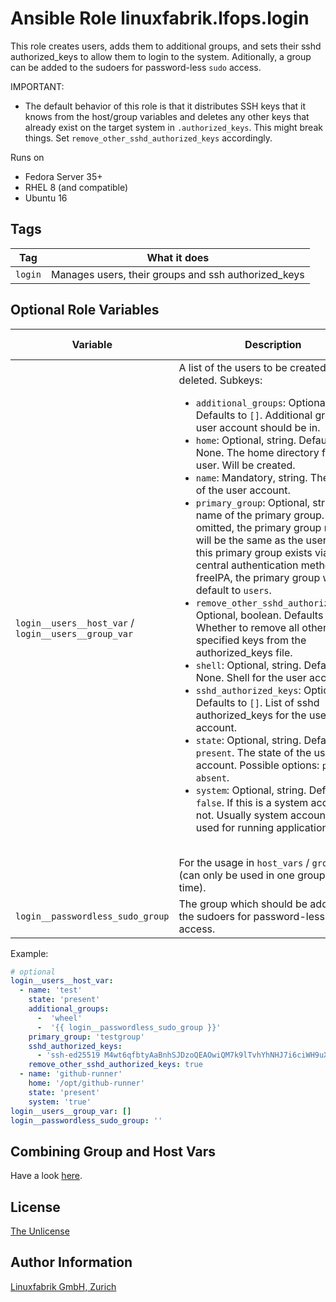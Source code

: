 # Ansible Role linuxfabrik.lfops.login

This role creates users, adds them to additional groups, and sets their sshd authorized_keys to allow them to login to the system.
Aditionally, a group can be added to the sudoers for password-less `sudo` access.

IMPORTANT:

* The default behavior of this role is that it distributes SSH keys that it knows from the host/group variables and deletes any other keys that already exist on the target system in `.authorized_keys`. This might break things. Set `remove_other_sshd_authorized_keys` accordingly.

Runs on

* Fedora Server 35+
* RHEL 8 (and compatible)
* Ubuntu 16


## Tags

| Tag     | What it does                                        |
| ---     | ------------                                        |
| `login` | Manages users, their groups and ssh authorized_keys |


## Optional Role Variables

| Variable | Description | Default Value |
| -------- | ----------- | ------------- |
| `login__users__host_var` /<br> `login__users__group_var` | A list of the users to be created or deleted. Subkeys: <ul><li>`additional_groups`: Optional, list. Defaults to `[]`. Additional groups the user account should be in.</li><li>`home`: Optional, string. Defaults to None. The home directory for the user. Will be created.</li><li>`name`: Mandatory, string. The name of the user account.</li><li>`primary_group`: Optional, string. The name of the primary group. If omitted, the primary group name will be the same as the username. If this primary group exists via a central authentication method e.g. freeIPA, the primary group will default to `users`.</li><li>`remove_other_sshd_authorized_keys`: Optional, boolean. Defaults to `true`. Whether to remove all other non-specified keys from the authorized_keys file.</li><li>`shell`: Optional, string. Defaults to None. Shell for the user account.</li><li>`sshd_authorized_keys`: Optional, list. Defaults to `[]`. List of sshd authorized_keys for the user account.</li><li>`state`: Optional, string. Defaults to `present`. The state of the user account. Possible options: `present`, `absent`.</li><li>`system`: Optional, string. Defaults to `false`. If this is a system account or not. Usually system accounts are used for running applications.</li></ul><br>For the usage in `host_vars` / `group_vars` (can only be used in one group at a time). | `[]` |
| `login__passwordless_sudo_group` | The group which should be added to the sudoers for password-less `sudo` access. | `''` |

Example:
```yaml
# optional
login__users__host_var:
  - name: 'test'
    state: 'present'
    additional_groups:
      -  'wheel'
      -  '{{ login__passwordless_sudo_group }}'
    primary_group: 'testgroup'
    sshd_authorized_keys:
      - 'ssh-ed25519 M4wt6qfbtyAaBnhSJDzoQEAOwiQM7k9lTvhYhNHJ7i6ciWH9uXJlbpbDF4Wv5lSr8t1maY test@example.com'
    remove_other_sshd_authorized_keys: true
  - name: 'github-runner'
    home: '/opt/github-runner'
    state: 'present'
    system: 'true'
login__users__group_var: []
login__passwordless_sudo_group: ''
```


## Combining Group and Host Vars

Have a look [here](../../README.md#re-use-values-which-are-defined-in-rolename__group_varname-in-rolename__host_varname-without-duplicating-them).


## License

[The Unlicense](https://unlicense.org/)


## Author Information

[Linuxfabrik GmbH, Zurich](https://www.linuxfabrik.ch)
